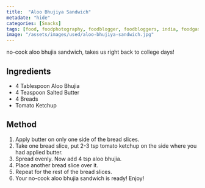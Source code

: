 ```yaml
---
title:  "Aloo Bhujiya Sandwich"
metadate: "hide"
categories: [Snacks]
tags: [food, foodphotography, foodblogger, foodbloggers, india, foodgasm, indianfood, love, foodcoma, foodporn,indiancooking, indianrecipe, foodlovers, indianfood, indianfoodbloggers, foodiesofinstagram, foodlove, indian, indiancouple, eatlocal, eathealthy, eatwell, desifood, trending, tasty, taste, yummyinmytummy, foodie, instafood, instafoodie, foodstagram, instagood, passionatepaprika, foodblog, easy, indian, recipe, mothersrecipe, cooking, easycooking, easyrecipe, simple, simplefood ]
image: "/assets/images/used/aloo-bhujiya-sandwich.jpg"
---
```


no-cook aloo bhujia sandwich, takes us right back to college days!

## Ingredients

- 4 Tablespoon Aloo Bhujia
- 4 Teaspoon Salted Butter
- 4 Breads
- Tomato Ketchup

## Method

1. Apply butter on only one side of the bread slices. 
2. Take one bread slice, put 2-3 tsp tomato ketchup on the side where you had applied butter. 
3. Spread evenly. Now add 4 tsp aloo bhujia. 
4. Place another bread slice over it. 
5. Repeat for the rest of the bread slices.
6. Your no-cook aloo bhujia sandwich is ready! Enjoy!



